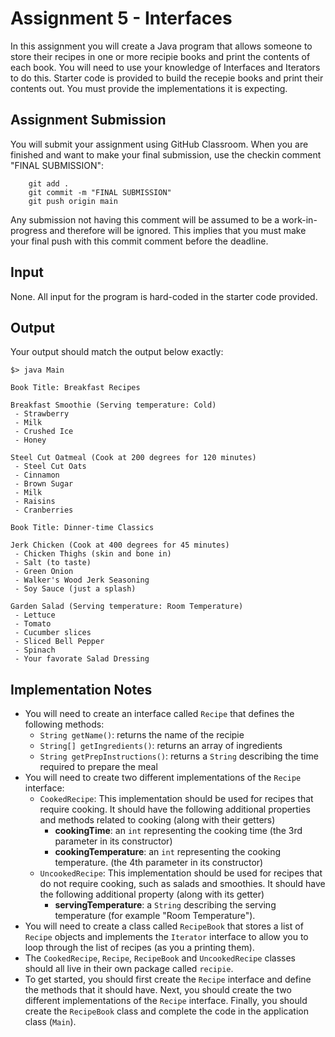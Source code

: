 # Assignment 5 - Interfaces
In this assignment you will create a Java program that allows someone to store their recipes in one or more recipie books and print the contents of each book.  You will need to use your knowledge of Interfaces and Iterators to do this. Starter code is provided to build the recepie books and print their contents out.  You must provide the implementations it is expecting.

## Assignment Submission
You will submit your assignment using GitHub Classroom.  When you are finished and want to make your final submission, use the checkin comment "FINAL SUBMISSION":

        git add .
        git commit -m "FINAL SUBMISSION"
        git push origin main

Any submission not having this comment will be assumed to be a work-in-progress and therefore will be ignored.  This implies that you must make your final push with this commit comment before the deadline.

## Input
None.  All input for the program is hard-coded in the starter code provided.

## Output
Your output should match the output below exactly:

	$> java Main

	Book Title: Breakfast Recipes
	
	Breakfast Smoothie (Serving temperature: Cold)
	 - Strawberry
	 - Milk
	 - Crushed Ice
	 - Honey
	
	Steel Cut Oatmeal (Cook at 200 degrees for 120 minutes)
	 - Steel Cut Oats
	 - Cinnamon
	 - Brown Sugar
	 - Milk
	 - Raisins
	 - Cranberries
	
	Book Title: Dinner-time Classics
	
	Jerk Chicken (Cook at 400 degrees for 45 minutes)
	 - Chicken Thighs (skin and bone in)
	 - Salt (to taste)
	 - Green Onion
	 - Walker's Wood Jerk Seasoning
	 - Soy Sauce (just a splash)
	
	Garden Salad (Serving temperature: Room Temperature)
	 - Lettuce
	 - Tomato
	 - Cucumber slices
	 - Sliced Bell Pepper
	 - Spinach
	 - Your favorate Salad Dressing

## Implementation Notes
- You will need to create an interface called `Recipe` that defines the following methods:
   - `String getName()`: returns the name of the recipie
   - `String[] getIngredients()`: returns an array of ingredients
   - `String getPrepInstructions()`: returns a `String` describing the time required to prepare the meal
- You will need to create two different implementations of the `Recipe` interface:
   - `CookedRecipe`: This implementation should be used for recipes that require cooking. It should have the following additional properties and methods related to cooking (along with their getters)
      - **cookingTime**: an `int` representing the cooking time (the 3rd parameter in its constructor)
      - **cookingTemperature**: an `int` representing the cooking temperature. (the 4th parameter in its constructor)
   - `UncookedRecipe`: This implementation should be used for recipes that do not require cooking, such as salads and smoothies. It should have the following additional property (along with its getter)
      - **servingTemperature**: a `String` describing the serving temperature (for example "Room Temperature").
- You will need to create a class called `RecipeBook` that stores a list of `Recipe` objects and implements the `Iterator` interface to allow you to loop through the list of recipes (as you a printing them).
- The `CookedRecipe`, `Recipe`, `RecipeBook` and `UncookedRecipe` classes should all live in their own package called `recipie`.
- To get started, you should first create the `Recipe` interface and define the methods that it should have. Next, you should create the two different implementations of the `Recipe` interface. Finally, you should create the `RecipeBook` class and complete the code in the application class (`Main`).

